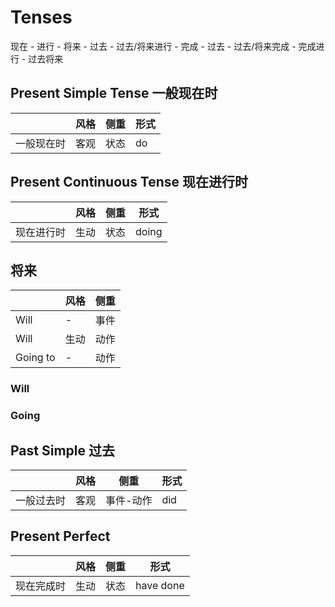# Tenses

现在 - 进行 - 将来 - 过去 - 过去/将来进行 - 完成 - 过去 - 过去/将来完成 - 完成进行 - 过去将来

## Present Simple Tense 一般现在时

|            | 风格 | 侧重 | 形式 |
| ---------- | ---- | ---- | ---- |
| 一般现在时 | 客观 | 状态 | do   |

## Present Continuous Tense 现在进行时

|            | 风格 | 侧重 | 形式  |
| ---------- | ---- | ---- | ----- |
| 现在进行时 | 生动 | 状态 | doing |

## 将来

|          | 风格 | 侧重 |
| -------- | ---- | ---- |
| Will     | -    | 事件 |
| Will     | 生动 | 动作 |
| Going to | -    | 动作 |

### Will

### Going

## Past Simple 过去

|            | 风格 | 侧重      | 形式 |
| ---------- | ---- | --------- | ---- |
| 一般过去时 | 客观 | 事件-动作 | did  |

## Present Perfect

|            | 风格 | 侧重 | 形式      |
| ---------- | ---- | ---- | --------- |
| 现在完成时 | 生动 | 状态 | have done |


